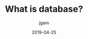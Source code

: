---
title: "What is database?"
layout: post
date: 2019-04-25
image: /assets/images/markdown.jpg
headerImage: false
tag:
- jgam
- file
- Database
- system calls
- Operating system
category: blog
author: jgam
description: database
---